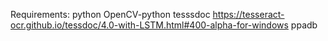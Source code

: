 Requirements:
python
OpenCV-python
tesssdoc https://tesseract-ocr.github.io/tessdoc/4.0-with-LSTM.html#400-alpha-for-windows
ppadb

